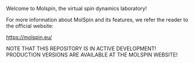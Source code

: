 Welcome to Molspin, the virtual spin dynamics laboratory!

For more information about MolSpin and its features, we refer the reader to the official website:

https://molspin.eu/

NOTE THAT THIS REPOSITORY IS IN ACTIVE DEVELOPMENT! PRODUCTION VERSIONS ARE AVAILABLE AT THE MOLSPIN WEBSITE!
